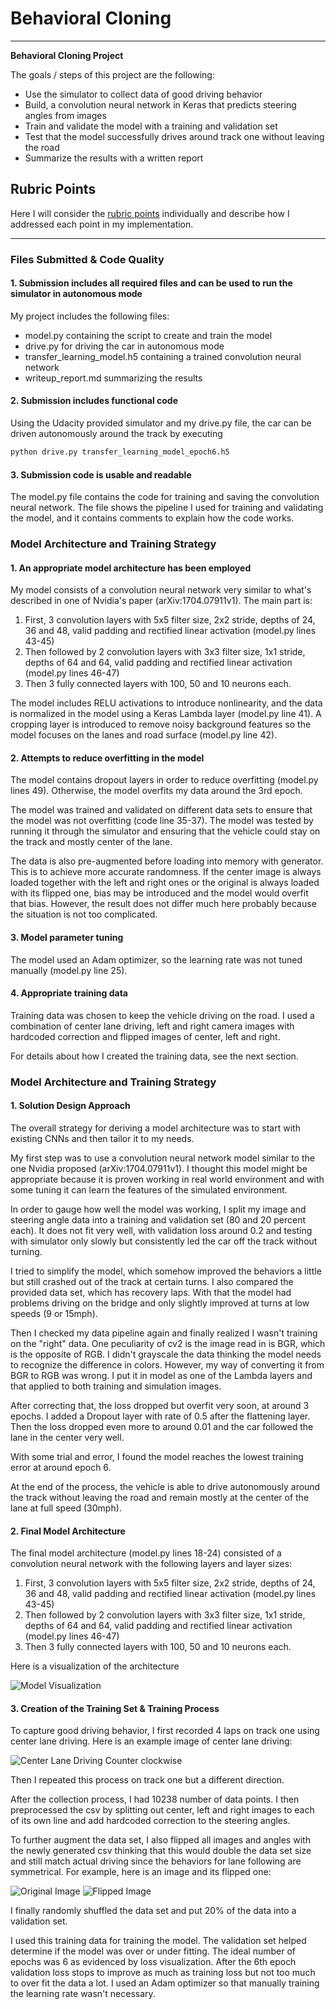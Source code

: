 # **Behavioral Cloning**

---

**Behavioral Cloning Project**

The goals / steps of this project are the following:
* Use the simulator to collect data of good driving behavior
* Build, a convolution neural network in Keras that predicts steering angles from images
* Train and validate the model with a training and validation set
* Test that the model successfully drives around track one without leaving the road
* Summarize the results with a written report


[//]: # (Image References)

[image1]: ./model.png "Model Visualization"
[image2]: ./center_2017_12_04_21_31_18_849.jpg "Normal Image"
[image3]: ./vf_center_2017_12_04_21_31_18_849.jpg "Flipped Image"

## Rubric Points
Here I will consider the [rubric points](https://review.udacity.com/#!/rubrics/432/view) individually and describe how I addressed each point in my implementation.  

---
### Files Submitted & Code Quality

#### 1. Submission includes all required files and can be used to run the simulator in autonomous mode

My project includes the following files:
* model.py containing the script to create and train the model
* drive.py for driving the car in autonomous mode
* transfer_learning_model.h5 containing a trained convolution neural network
* writeup_report.md summarizing the results

#### 2. Submission includes functional code
Using the Udacity provided simulator and my drive.py file, the car can be driven autonomously around the track by executing
```python
python drive.py transfer_learning_model_epoch6.h5
```

#### 3. Submission code is usable and readable

The model.py file contains the code for training and saving the convolution neural network. The file shows the pipeline I used for training and validating the model, and it contains comments to explain how the code works.

### Model Architecture and Training Strategy

#### 1. An appropriate model architecture has been employed

My model consists of a convolution neural network very similar to what's described in one of Nvidia's paper (arXiv:1704.07911v1). The main part is:
1. First, 3 convolution layers with 5x5 filter size, 2x2 stride, depths of 24, 36 and 48, valid padding and rectified linear activation (model.py lines 43-45)
2. Then followed by 2 convolution layers with 3x3 filter size, 1x1 stride, depths of 64 and 64, valid padding and rectified linear activation (model.py lines 46-47)
3. Then 3 fully connected layers with 100, 50 and 10 neurons each.

The model includes RELU activations to introduce nonlinearity, and the data is normalized in the model using a Keras Lambda layer (model.py line 41). A cropping layer is introduced to remove noisy background features so the model focuses on the lanes and road surface (model.py line 42).

#### 2. Attempts to reduce overfitting in the model

The model contains dropout layers in order to reduce overfitting (model.py lines 49). Otherwise, the model overfits my data around the 3rd epoch.

The model was trained and validated on different data sets to ensure that the model was not overfitting (code line 35-37). The model was tested by running it through the simulator and ensuring that the vehicle could stay on the track and mostly center of the lane.

The data is also pre-augmented before loading into memory with generator. This is to achieve more accurate randomness. If the center image is always loaded together with the left and right ones or the original is always loaded with its flipped one, bias may be introduced and the model would overfit that bias. However, the result does not differ much here probably because the situation is not too complicated.

#### 3. Model parameter tuning

The model used an Adam optimizer, so the learning rate was not tuned manually (model.py line 25).

#### 4. Appropriate training data

Training data was chosen to keep the vehicle driving on the road. I used a combination of center lane driving, left and right camera images with hardcoded correction and flipped images of center, left and right.

For details about how I created the training data, see the next section.

### Model Architecture and Training Strategy

#### 1. Solution Design Approach

The overall strategy for deriving a model architecture was to start with existing CNNs and then tailor it to my needs.

My first step was to use a convolution neural network model similar to the one Nvidia proposed (arXiv:1704.07911v1). I thought this model might be appropriate because it is proven working in real world environment and with some tuning it can learn the features of the simulated environment.

In order to gauge how well the model was working, I split my image and steering angle data into a training and validation set (80 and 20 percent each). It does not fit very well, with validation loss around 0.2 and testing with simulator only slowly but consistently led the car off the track without turning.

I tried to simplify the model, which somehow improved the behaviors a little but still crashed out of the track at certain turns. I also compared the provided data set, which has recovery laps. With that the model had problems driving on the bridge and only slightly improved at turns at low speeds (9 or 15mph).

Then I checked my data pipeline again and finally realized I wasn't training on the "right" data. One peculiarity of cv2 is the image read in is BGR, which is the opposite of RGB. I didn't grayscale the data thinking the model needs to recognize the difference in colors. However, my way of converting it from BGR to RGB was wrong. I put it in model as one of the Lambda layers and that applied to both training and simulation images.

After correcting that, the loss dropped but overfit very soon, at around 3 epochs. I added a Dropout layer with rate of 0.5 after the flattening layer. Then the loss dropped even more to around 0.01 and the car followed the lane in the center very well.

With some trial and error, I found the model reaches the lowest training error at around epoch 6.

At the end of the process, the vehicle is able to drive autonomously around the track without leaving the road and remain mostly at the center of the lane at full speed (30mph).

#### 2. Final Model Architecture

The final model architecture (model.py lines 18-24) consisted of a convolution neural network with the following layers and layer sizes:
1. First, 3 convolution layers with 5x5 filter size, 2x2 stride, depths of 24, 36 and 48, valid padding and rectified linear activation (model.py lines 43-45)
2. Then followed by 2 convolution layers with 3x3 filter size, 1x1 stride, depths of 64 and 64, valid padding and rectified linear activation (model.py lines 46-47)
3. Then 3 fully connected layers with 100, 50 and 10 neurons each.

Here is a visualization of the architecture

![Model Visualization][image1]

#### 3. Creation of the Training Set & Training Process

To capture good driving behavior, I first recorded 4 laps on track one using center lane driving. Here is an example image of center lane driving:

![Center Lane Driving Counter clockwise][image2]

Then I repeated this process on track one but a different direction.

After the collection process, I had 10238 number of data points. I then preprocessed the csv by splitting out center, left and right images to each of its own line and add hardcoded correction to the steering angles.

To further augment the data set, I also flipped all images and angles with the newly generated csv thinking that this would double the data set size and still match actual driving since the behaviors for lane following are symmetrical. For example, here is an image and its flipped one:

![Original Image][image2]
![Flipped Image][image3]

I finally randomly shuffled the data set and put 20% of the data into a validation set.

I used this training data for training the model. The validation set helped determine if the model was over or under fitting. The ideal number of epochs was 6 as evidenced by loss visualization. After the 6th epoch validation loss stops to improve as much as training loss but not too much to over fit the data a lot. I used an Adam optimizer so that manually training the learning rate wasn't necessary.
